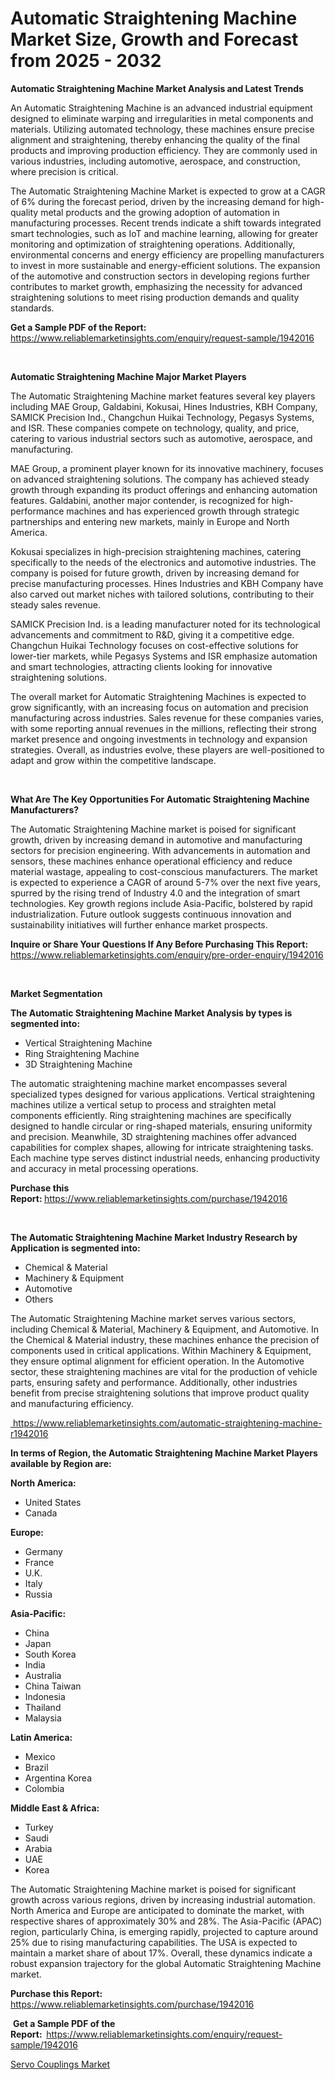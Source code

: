 <p><h1>Automatic Straightening Machine Market Size, Growth and Forecast from 2025 - 2032</h1></p><p><strong>Automatic Straightening Machine Market Analysis and Latest Trends</strong></p>
<p><p>An Automatic Straightening Machine is an advanced industrial equipment designed to eliminate warping and irregularities in metal components and materials. Utilizing automated technology, these machines ensure precise alignment and straightening, thereby enhancing the quality of the final products and improving production efficiency. They are commonly used in various industries, including automotive, aerospace, and construction, where precision is critical.</p><p>The Automatic Straightening Machine Market is expected to grow at a CAGR of 6% during the forecast period, driven by the increasing demand for high-quality metal products and the growing adoption of automation in manufacturing processes. Recent trends indicate a shift towards integrated smart technologies, such as IoT and machine learning, allowing for greater monitoring and optimization of straightening operations. Additionally, environmental concerns and energy efficiency are propelling manufacturers to invest in more sustainable and energy-efficient solutions. The expansion of the automotive and construction sectors in developing regions further contributes to market growth, emphasizing the necessity for advanced straightening solutions to meet rising production demands and quality standards.</p></p>
<p><strong>Get a Sample PDF of the Report:&nbsp;</strong> <a href="https://www.reliablemarketinsights.com/enquiry/request-sample/1942016?utm_campaign=3312&utm_medium=2&utm_source=Github&utm_content=ia&utm_term=11042025&utm_id=automatic-straightening-machine">https://www.reliablemarketinsights.com/enquiry/request-sample/1942016</a></p>
<p>&nbsp;</p>
<p><strong>Automatic Straightening Machine Major Market Players</strong></p>
<p><p>The Automatic Straightening Machine market features several key players including MAE Group, Galdabini, Kokusai, Hines Industries, KBH Company, SAMICK Precision Ind., Changchun Huikai Technology, Pegasys Systems, and ISR. These companies compete on technology, quality, and price, catering to various industrial sectors such as automotive, aerospace, and manufacturing.</p><p>MAE Group, a prominent player known for its innovative machinery, focuses on advanced straightening solutions. The company has achieved steady growth through expanding its product offerings and enhancing automation features. Galdabini, another major contender, is recognized for high-performance machines and has experienced growth through strategic partnerships and entering new markets, mainly in Europe and North America.</p><p>Kokusai specializes in high-precision straightening machines, catering specifically to the needs of the electronics and automotive industries. The company is poised for future growth, driven by increasing demand for precise manufacturing processes. Hines Industries and KBH Company have also carved out market niches with tailored solutions, contributing to their steady sales revenue.</p><p>SAMICK Precision Ind. is a leading manufacturer noted for its technological advancements and commitment to R&D, giving it a competitive edge. Changchun Huikai Technology focuses on cost-effective solutions for lower-tier markets, while Pegasys Systems and ISR emphasize automation and smart technologies, attracting clients looking for innovative straightening solutions.</p><p>The overall market for Automatic Straightening Machines is expected to grow significantly, with an increasing focus on automation and precision manufacturing across industries. Sales revenue for these companies varies, with some reporting annual revenues in the millions, reflecting their strong market presence and ongoing investments in technology and expansion strategies. Overall, as industries evolve, these players are well-positioned to adapt and grow within the competitive landscape.</p></p>
<p>&nbsp;</p>
<p><strong>What Are The Key Opportunities For Automatic Straightening Machine Manufacturers?</strong></p>
<p><p>The Automatic Straightening Machine market is poised for significant growth, driven by increasing demand in automotive and manufacturing sectors for precision engineering. With advancements in automation and sensors, these machines enhance operational efficiency and reduce material wastage, appealing to cost-conscious manufacturers. The market is expected to experience a CAGR of around 5-7% over the next five years, spurred by the rising trend of Industry 4.0 and the integration of smart technologies. Key growth regions include Asia-Pacific, bolstered by rapid industrialization. Future outlook suggests continuous innovation and sustainability initiatives will further enhance market prospects.</p></p>
<p><strong>Inquire or Share Your Questions If Any Before Purchasing This Report:</strong> <a href="https://www.reliablemarketinsights.com/enquiry/pre-order-enquiry/1942016?utm_campaign=3312&utm_medium=2&utm_source=Github&utm_content=ia&utm_term=11042025&utm_id=automatic-straightening-machine">https://www.reliablemarketinsights.com/enquiry/pre-order-enquiry/1942016</a></p>
<p>&nbsp;</p>
<p><strong>Market Segmentation</strong></p>
<p><strong>The Automatic Straightening Machine Market Analysis by types is segmented into:</strong></p>
<p><ul><li>Vertical Straightening Machine</li><li>Ring Straightening Machine</li><li>3D Straightening Machine</li></ul></p>
<p><p>The automatic straightening machine market encompasses several specialized types designed for various applications. Vertical straightening machines utilize a vertical setup to process and straighten metal components efficiently. Ring straightening machines are specifically designed to handle circular or ring-shaped materials, ensuring uniformity and precision. Meanwhile, 3D straightening machines offer advanced capabilities for complex shapes, allowing for intricate straightening tasks. Each machine type serves distinct industrial needs, enhancing productivity and accuracy in metal processing operations.</p></p>
<p><strong>Purchase this Report:&nbsp;</strong><a href="https://www.reliablemarketinsights.com/purchase/1942016?utm_campaign=3312&utm_medium=2&utm_source=Github&utm_content=ia&utm_term=11042025&utm_id=automatic-straightening-machine">https://www.reliablemarketinsights.com/purchase/1942016</a></p>
<p>&nbsp;</p>
<p><strong>The Automatic Straightening Machine Market Industry Research by Application is segmented into:</strong></p>
<p><ul><li>Chemical & Material</li><li>Machinery & Equipment</li><li>Automotive</li><li>Others</li></ul></p>
<p><p>The Automatic Straightening Machine market serves various sectors, including Chemical & Material, Machinery & Equipment, and Automotive. In the Chemical & Material industry, these machines enhance the precision of components used in critical applications. Within Machinery & Equipment, they ensure optimal alignment for efficient operation. In the Automotive sector, these straightening machines are vital for the production of vehicle parts, ensuring safety and performance. Additionally, other industries benefit from precise straightening solutions that improve product quality and manufacturing efficiency.</p></p>
<p><a href="https://www.reliablemarketinsights.com/automatic-straightening-machine-r1942016?utm_campaign=3312&utm_medium=2&utm_source=Github&utm_content=ia&utm_term=11042025&utm_id=automatic-straightening-machine">&nbsp;https://www.reliablemarketinsights.com/automatic-straightening-machine-r1942016</a></p>
<p><strong>In terms of Region, the Automatic Straightening Machine Market Players available by Region are:</strong></p>
<p>
    <p> <strong> North America: </strong>
        <ul>
            <li>United States</li>
            <li>Canada</li>
        </ul>
        </p> 
    <p> <strong> Europe: </strong>
        <ul>
            <li>Germany</li>
            <li>France</li>
            <li>U.K.</li>
            <li>Italy</li>
            <li>Russia</li>
        </ul>
        </p> 
    <p> <strong> Asia-Pacific: </strong>
        <ul>
            <li>China</li>
            <li>Japan</li>
            <li>South Korea</li>
            <li>India</li>
            <li>Australia</li>
            <li>China Taiwan</li>
            <li>Indonesia</li>
            <li>Thailand</li>
            <li>Malaysia</li>
        </ul>
        </p> 
    <p> <strong> Latin America: </strong>
        <ul>
            <li>Mexico</li>
            <li>Brazil</li>
            <li>Argentina Korea</li>
            <li>Colombia</li>
        </ul>
        </p> 
    <p> <strong> Middle East & Africa: </strong>
        <ul>
            <li>Turkey</li>
            <li>Saudi</li>
            <li>Arabia</li>
            <li>UAE</li>
            <li>Korea</li>
        </ul>
    </p>
    </p>
<p><p>The Automatic Straightening Machine market is poised for significant growth across various regions, driven by increasing industrial automation. North America and Europe are anticipated to dominate the market, with respective shares of approximately 30% and 28%. The Asia-Pacific (APAC) region, particularly China, is emerging rapidly, projected to capture around 25% due to rising manufacturing capabilities. The USA is expected to maintain a market share of about 17%. Overall, these dynamics indicate a robust expansion trajectory for the global Automatic Straightening Machine market.</p></p>
<p><strong>Purchase this Report: </strong><a href="https://www.reliablemarketinsights.com/purchase/1942016?utm_campaign=3312&utm_medium=2&utm_source=Github&utm_content=ia&utm_term=11042025&utm_id=automatic-straightening-machine">https://www.reliablemarketinsights.com/purchase/1942016</a></p>
<p>&nbsp;<strong>Get a Sample PDF of the Report:&nbsp;&nbsp;</strong><a href="https://www.reliablemarketinsights.com/enquiry/request-sample/1942016?utm_campaign=3312&utm_medium=2&utm_source=Github&utm_content=ia&utm_term=11042025&utm_id=automatic-straightening-machine">https://www.reliablemarketinsights.com/enquiry/request-sample/1942016</a></p>
<p><strong></strong></p>
<p><p><a href="https://github.com/elhibacajka/Market-Research-Report-List-1/blob/main/servo-couplings-market.md?utm_campaign=3312&utm_medium=2&utm_source=Github&utm_content=ia&utm_term=11042025&utm_id=automatic-straightening-machine">Servo Couplings Market</a></p></p>
